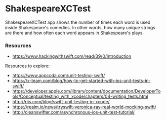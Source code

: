 # ShakespeareXCTest

ShakespeareXCTest app shows the number of times each word is used inside Shakespeare's comedies. In other words, how many unique strings are there and how often each word appears in Shakespeare's plays.





### Resources 

- https://www.hackingwithswift.com/read/39/0/introduction


Resources to explore: 

- https://www.appcoda.com/unit-testing-swift/
- https://x-team.com/blog/how-to-get-started-with-ios-unit-tests-in-swift/
- https://developer.apple.com/library/content/documentation/DeveloperTools/Conceptual/testing_with_xcode/chapters/04-writing_tests.html
- http://riis.com/blog/swift-unit-testing-in-xcode/
- https://realm.io/news/tryswift-veronica-ray-real-world-mocking-swift/
- http://cleanswifter.com/asynchronous-ios-unit-test-tutorial/
